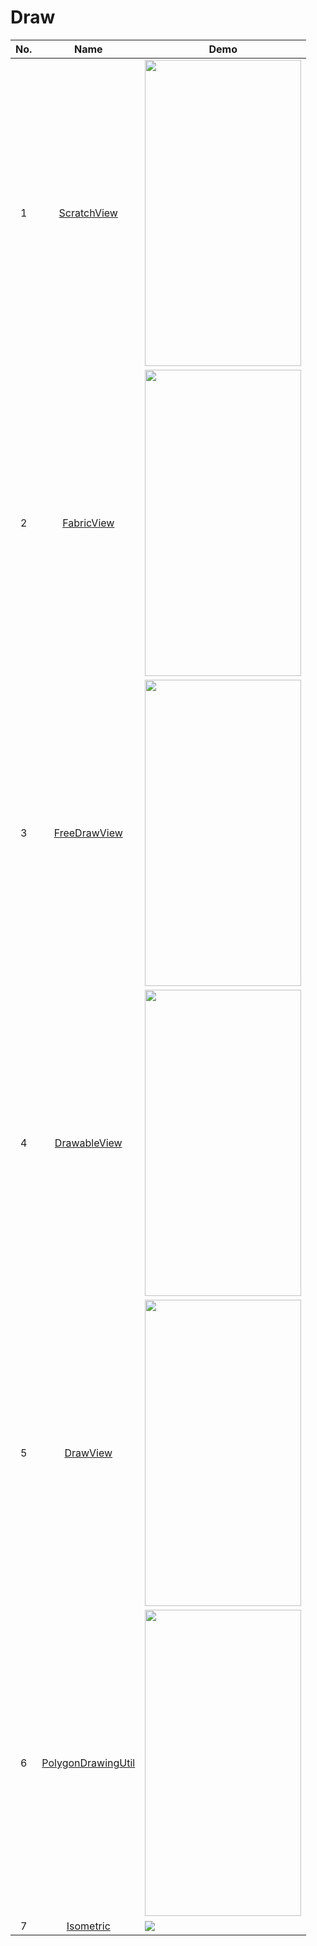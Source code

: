 Draw
======================
No. | Name | Demo
:---: | :---: | ---
1| [ScratchView](https://github.com/D-clock/ScratchView) | <img src="https://github.com/D-clock/ScratchView/raw/master/screen/scratch-demo-screen.gif" width="250" height="490">
2| [FabricView](https://github.com/antwankakki/FabricView) | <img src="https://camo.githubusercontent.com/1c8d0d5f194f993d806460ea9e092780b6230d78/687474703a2f2f692e696d6775722e636f6d2f396e4d453959742e676966" width="250" height="490">
3| [FreeDrawView](https://github.com/RiccardoMoro/FreeDrawView) | <img src="https://github.com/RiccardoMoro/FreeDrawView/raw/master/sample.gif" width="250" height="490">
4| [DrawableView](https://github.com/PaNaVTEC/DrawableView) | <img src="https://github.com/PaNaVTEC/DrawableView/raw/master/art/DrawableView.gif" width="250" height="490">
5| [DrawView](https://github.com/ByoxCode/DrawView) | <img src="https://github.com/ByoxCode/DrawView/raw/master/2016.11.10_18.00.25.gif" width="250" height="490">
6| [PolygonDrawingUtil](https://github.com/stkent/PolygonDrawingUtil) | <img src="https://github.com/stkent/PolygonDrawingUtil/raw/master/assets/demo.gif" width="250" height="490">
7| [Isometric](https://github.com/FabianTerhorst/Isometric) | ![](https://github.com/FabianTerhorst/Isometric/raw/master/lib/screenshots/io.fabianterhorst.isometric.screenshot.IsometricViewTest_doScreenshotThree.png?raw=true)